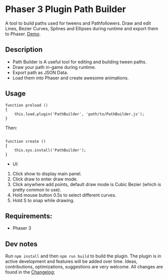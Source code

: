 # Phaser 3 Plugin Path Builder

A tool to build paths used for tweens and Pathfollowers. Draw and edit Lines, Bezier Curves, Splines and Ellipses during runtime and export them to Phaser. [Demo](https://samid737.github.io/pathbuilder/). 

## Description

* Path Builder is A useful tool for editing and building tween paths. 
* Draw your path in-game during runtime.
* Export path as JSON Data.
* Load them into Phaser and create awesome animations.

## Usage

```
function preload ()
{
    this.load.plugin('PathBuilder', 'path/to/PathBuilder.js');
}
```
Then: 
```

function create ()
{
    this.sys.install('PathBuilder');
}
```

* UI:

1. Click show to display main panel.
2. Click draw to enter draw mode. 
3. Click anywhere add points, default draw mode is Cubic Bezier (which is pretty common to use).
4. Hold mouse button 0.5s to select different curves. 
5. Hold S to snap while drawing.

## Requirements:

* Phaser 3

## Dev notes
Run `npm install` and then `npm run build` to build the plugin.
The plugin is in active development and features will be added over time. Ideas, contributions, optimizations, suggestions are very welcome. All changes are found in the [Changelog](https://github.com/samid737/phaser3-plugin-pathbuilder/blob/master/CHANGELOG.md);

